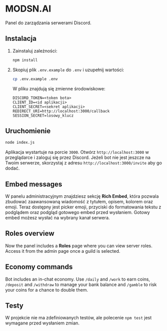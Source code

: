 # MODSN.AI

Panel do zarządzania serwerami Discord.

## Instalacja

1. Zainstaluj zależności:
   ```bash
   npm install
   ```
2. Skopiuj plik `.env.example` do `.env` i uzupełnij wartości:
   ```bash
   cp .env.example .env
   ```
   W pliku znajdują się zmienne środowiskowe:
   ```env
   DISCORD_TOKEN=<token bota>
   CLIENT_ID=<id aplikacji>
   CLIENT_SECRET=<sekret aplikacji>
   REDIRECT_URI=http://localhost:3000/callback
   SESSION_SECRET=losowy_klucz
   ```

## Uruchomienie

```bash
node index.js
```

Aplikacja wystartuje na porcie `3000`. Otwórz `http://localhost:3000` w przeglądarce i zaloguj się przez Discord.
Jeżeli bot nie jest jeszcze na Twoim serwerze, skorzystaj z adresu `http://localhost:3000/invite` aby go dodać.

## Embed messages

W panelu administracyjnym znajdziesz sekcję **Rich Embed**, która pozwala zbudować zaawansowaną wiadomość z tytułem, opisem, kolorem oraz emoji. Teraz dostępny jest picker emoji, przyciski do formatowania tekstu z podglądem oraz podgląd gotowego embed przed wysłaniem. Gotowy embed możesz wysłać na wybrany kanał serwera.

## Roles overview

Now the panel includes a **Roles** page where you can view server roles. Access it from the admin page once a guild is selected.

## Economy commands

Bot includes an in-chat economy. Use `/daily` and `/work` to earn coins, `/deposit` and `/withdraw` to manage your bank balance and `/gamble` to risk your coins for a chance to double them.

## Testy

W projekcie nie ma zdefiniowanych testów, ale polecenie `npm test` jest wymagane przed wysłaniem zmian.
